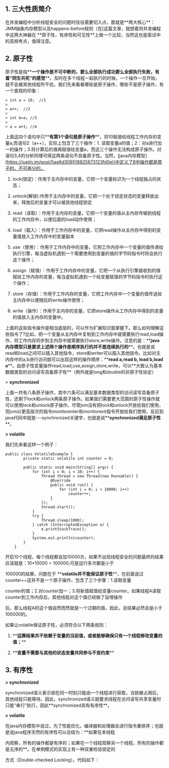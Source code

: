 ## 1. 三大性质简介

在并发编程中分析线程安全的问题时往往需要切入点，那就是\*\*两大核心\*\*：JMM抽象内存模型以及happens-before规则（在\[这篇文章，就想着将并发编程中这两大神器在 \*\*原子性，有序性和可见性\*\*上做一个比较，当然这也是面试中的高频考点，值得注意。

## 2. 原子性

原子性是指\*\***一个操作是不可中断的，要么全部执行成功要么全部执行失败，有着“同生共死”的感觉**\*\*。及时在多个线程一起执行的时候，一个操作一旦开始，就不会被其他线程所干扰。我们先来看看哪些是原子操作，哪些不是原子操作，有一个直观的印象：

```
> int a = 10;  //1
> 
> a++;  //2
> 
> int b=a; //3
> 
> a = a+1; //4
```

上面这四个语句中只\*\***有第1个语句是原子操作**\*\*，将10赋值给线程工作内存的变量a,而语句2（a++），实际上包含了三个操作：1. 读取变量a的值；2：对a进行加一的操作；3.将计算后的值再赋值给变量a，而这三个操作无法构成原子操作。对语句3,4的分析同理可得这两条语句不具备原子性。当然，\[java内存模型\]\([https://juejin.im/post/5ae6d309518825673123fd0e\)中定义了8中操作都是原子的，不可再分的。](https://juejin.im/post/5ae6d309518825673123fd0e%29中定义了8中操作都是原子的，不可再分的。)

1. lock\(锁定\)：作用于主内存中的变量，它把一个变量标识为一个线程独占的状态；

2. unlock\(解锁\):作用于主内存中的变量，它把一个处于锁定状态的变量释放出来，释放后的变量才可以被其他线程锁定

3. read（读取）：作用于主内存的变量，它把一个变量的值从主内存传输到线程的工作内存中，以便后面的load动作使用；

4. load（载入）：作用于工作内存中的变量，它把read操作从主内存中得到的变量值放入工作内存中的变量副本

5. use（使用）：作用于工作内存中的变量，它把工作内存中一个变量的值传递给执行引擎，每当虚拟机遇到一个需要使用到变量的值的字节码指令时将会执行这个操作；

6. assign（赋值）：作用于工作内存中的变量，它把一个从执行引擎接收到的值赋给工作内存的变量，每当虚拟机遇到一个给变量赋值的字节码指令时执行这个操作；

7. store（存储）：作用于工作内存的变量，它把工作内存中一个变量的值传送给主内存中以便随后的write操作使用；

8. write（操作）：作用于主内存的变量，它把store操作从工作内存中得到的变量的值放入主内存的变量中。

上面的这些指令操作是相当底层的，可以作为扩展知识面掌握下。那么如何理解这些指令了?比如，把一个变量从主内存中复制到工作内存中就需要执行read,load操作，将工作内存同步到主内存中就需要执行store,write操作。注意的是：\*\***java内存模型只是要求上述两个操作是顺序执行的并不是连续执行的**\*\*。也就是说read和load之间可以插入其他指令，store和writer可以插入其他指令。比如对主内存中的a,b进行访问就可以出现这样的操作顺序：\*\***read a,read b, load b,load a**\*\*。由原子性变量操作read,load,use,assign,store,write，可以\*\*大致认为基本数据类型的访问读写具备原子性\*\*（例外就是long和double的非原子性协定）

&gt; **synchronized**

上面一共有八条原子操作，其中六条可以满足基本数据类型的访问读写具备原子性，还剩下lock和unlock两条原子操作。如果我们需要更大范围的原子性操作就可以使用lock和unlock原子操作。尽管jvm没有把lock和unlock开放给我们使用，但jvm以更高层次的指令monitorenter和monitorexit指令开放给我们使用，反应到java代码中就是---synchronized关键字，也就是说\*\***synchronized满足原子性**\*\*。

**&gt; volatile**

我们先来看这样一个例子：

```
public class VolatileExample {
        private static volatile int counter = 0;

        public static void main(String[] args) {
            for (int i = 0; i < 10; i++) {
                Thread thread = new Thread(new Runnable() {
                    @Override
                    public void run() {
                        for (int i = 0; i < 10000; i++)
                            counter++;
                    }
                });
                thread.start();
            }
            try {
                Thread.sleep(1000);
            } catch (InterruptedException e) {
                e.printStackTrace();
            }
            System.out.println(counter);
        }
    }
```

开启10个线程，每个线程都自加10000次，如果不出现线程安全的问题最终的结果应该就是：10\*10000 = 100000;可是运行多次都是小于

100000的结果，问题在于 \*\***volatile并不能保证原子性**\*\*，在前面说过counter++这并不是一个原子操作，包含了三个步骤：1.读取变量

counter的值；2.对counter加一；3.将新值赋值给变量counter。如果线程A读取counter到工作内存后，其他线程对这个值已经做了自增操作

后，那么线程A的这个值自然而然就是一个过期的值，因此，总结果必然会是小于100000的。

如果让volatile保证原子性，必须符合以下两条规则：

1. \*\***运算结果并不依赖于变量的当前值，或者能够确保只有一个线程修改变量的值；**\*\*

2. \*\***变量不需要与其他的状态变量共同参与不变约束**\*\*

## 3. 有序性

**&gt; synchronized**

synchronized语义表示锁在同一时刻只能由一个线程进行获取，当锁被占用后，其他线程只能等待。因此，synchronized语义就要求线程在访问读写共享变量时只能“串行”执行，因此\*\*synchronized具有有序性\*\*。

**&gt; volatile**

在java内存模型中说过，为了性能优化，编译器和处理器会进行指令重排序；也就是说java程序天然的有序性可以总结为：\*\*如果在本线程

内观察，所有的操作都是有序的；如果在一个线程观察另一个线程，所有的操作都是无序的\*\*。在单例模式的实现上有一种双重检验锁定的

方式（Double-checked Locking）。代码如下：

